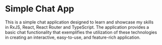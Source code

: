# Simple Chat App

This is a simple chat application designed to learn and showcase my skills in RxJS, React, React Router and TypeScript. The application provides a basic chat functionality that exemplifies the utilization of these technologies in creating an interactive, easy-to-use, and feature-rich application.
